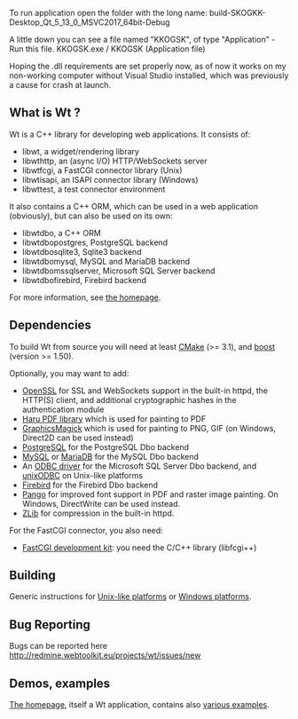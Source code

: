 To run application open the folder with the long name: build-SKOGKK-Desktop_Qt_5_13_0_MSVC2017_64bit-Debug

A little down you can see a file named "KKOGSK", of type "Application" - Run this file.
KKOGSK.exe / KKOGSK (Application file)

Hoping the .dll requirements are set properly now, as of now it works on my non-working computer without Visual Studio installed, which was previously a cause for crash at launch.

What is Wt ?
------------

Wt is a C++ library for developing web applications. It consists of:

- libwt, a widget/rendering library
- libwthttp, an (async I/O) HTTP/WebSockets server
- libwtfcgi, a FastCGI connector library (Unix)
- libwtisapi, an ISAPI connector library (Windows)
- libwttest, a test connector environment

It also contains a C++ ORM, which can be used in a web application
(obviously), but can also be used on its own:

- libwtdbo, a C++ ORM
- libwtdbopostgres, PostgreSQL backend
- libwtdbosqlite3, Sqlite3 backend
- libwtdbomysql, MySQL and MariaDB backend
- libwtdbomssqlserver, Microsoft SQL Server backend
- libwtdbofirebird, Firebird backend

For more information, see [the homepage](http://www.webtoolkit.eu/wt
"Wt homepage").

Dependencies
------------

To build Wt from source you will need at least
[CMake](https://cmake.org/) (>= 3.1), and
[boost](http://www.boost.org) (version >= 1.50).

Optionally, you may want to add:

- [OpenSSL](https://www.openssl.org) for SSL and WebSockets support in
  the built-in httpd, the HTTP(S) client, and additional cryptographic
  hashes in the authentication module
- [Haru PDF library](http://libharu.org) which is used for painting to PDF
- [GraphicsMagick](http://www.graphicsmagick.org/) which is used for painting
  to PNG, GIF (on Windows, Direct2D can be used instead)
- [PostgreSQL](https://www.postgresql.org/) for the PostgreSQL Dbo backend
- [MySQL](https://www.mysql.com) or [MariaDB](https://mariadb.org/) for the MySQL Dbo backend
- An [ODBC driver](https://docs.microsoft.com/en-us/sql/connect/odbc/download-odbc-driver-for-sql-server)
  for the Microsoft SQL Server Dbo backend, and [unixODBC](http://www.unixodbc.org/) on Unix-like platforms
- [Firebird](http://www.firebirdsql.org/) for the Firebird Dbo backend
- [Pango](http://www.pango.org/) for improved font support in PDF and raster
  image painting. On Windows, DirectWrite can be used instead.
- [ZLib](https://zlib.net/) for compression in the built-in httpd.

For the FastCGI connector, you also need:

- [FastCGI development kit](http://www.fastcgi.com/): you need the
  C/C++ library (libfcgi++)

Building
--------

Generic instructions for [Unix-like
platforms](https://www.webtoolkit.eu/wt/doc/reference/html/InstallationUnix.html)
or [Windows
platforms](https://www.webtoolkit.eu/wt/doc/reference/html/InstallationWindows.html).

Bug Reporting
-------------
Bugs can be reported here
http://redmine.webtoolkit.eu/projects/wt/issues/new

Demos, examples
---------------

[The homepage](https://www.webtoolkit.eu/wt), itself a Wt application,
contains also [various examples](https://www.webtoolkit.eu/wt/documentation/examples).
